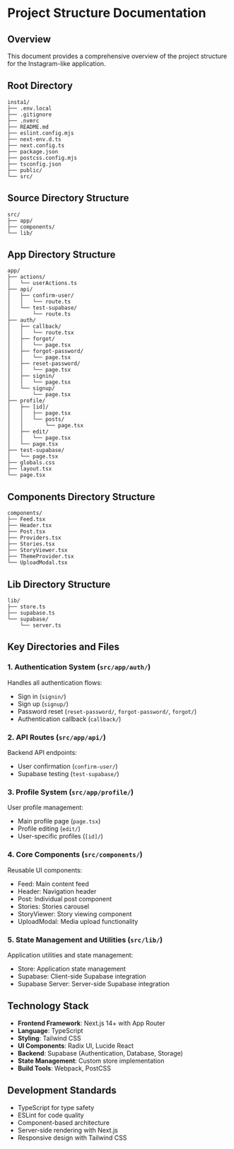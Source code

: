 # Project Structure Documentation

## Overview
This document provides a comprehensive overview of the project structure for the Instagram-like application.

## Root Directory
```
insta1/
├── .env.local
├── .gitignore
├── .nvmrc
├── README.md
├── eslint.config.mjs
├── next-env.d.ts
├── next.config.ts
├── package.json
├── postcss.config.mjs
├── tsconfig.json
├── public/
└── src/
```

## Source Directory Structure
```
src/
├── app/
├── components/
└── lib/
```

## App Directory Structure
```
app/
├── actions/
│   └── userActions.ts
├── api/
│   ├── confirm-user/
│   │   └── route.ts
│   └── test-supabase/
│       └── route.ts
├── auth/
│   ├── callback/
│   │   └── route.tsx
│   ├── forgot/
│   │   └── page.tsx
│   ├── forgot-password/
│   │   └── page.tsx
│   ├── reset-password/
│   │   └── page.tsx
│   ├── signin/
│   │   └── page.tsx
│   └── signup/
│       └── page.tsx
├── profile/
│   ├── [id]/
│   │   ├── page.tsx
│   │   └── posts/
│   │       └── page.tsx
│   ├── edit/
│   │   └── page.tsx
│   └── page.tsx
├── test-supabase/
│   └── page.tsx
├── globals.css
├── layout.tsx
└── page.tsx
```

## Components Directory Structure
```
components/
├── Feed.tsx
├── Header.tsx
├── Post.tsx
├── Providers.tsx
├── Stories.tsx
├── StoryViewer.tsx
├── ThemeProvider.tsx
└── UploadModal.tsx
```

## Lib Directory Structure
```
lib/
├── store.ts
├── supabase.ts
└── supabase/
    └── server.ts
```

## Key Directories and Files

### 1. Authentication System (`src/app/auth/`)
Handles all authentication flows:
- Sign in (`signin/`)
- Sign up (`signup/`)
- Password reset (`reset-password/`, `forgot-password/`, `forgot/`)
- Authentication callback (`callback/`)

### 2. API Routes (`src/app/api/`)
Backend API endpoints:
- User confirmation (`confirm-user/`)
- Supabase testing (`test-supabase/`)

### 3. Profile System (`src/app/profile/`)
User profile management:
- Main profile page (`page.tsx`)
- Profile editing (`edit/`)
- User-specific profiles (`[id]/`)

### 4. Core Components (`src/components/`)
Reusable UI components:
- Feed: Main content feed
- Header: Navigation header
- Post: Individual post component
- Stories: Stories carousel
- StoryViewer: Story viewing component
- UploadModal: Media upload functionality

### 5. State Management and Utilities (`src/lib/`)
Application utilities and state management:
- Store: Application state management
- Supabase: Client-side Supabase integration
- Supabase Server: Server-side Supabase integration

## Technology Stack
- **Frontend Framework**: Next.js 14+ with App Router
- **Language**: TypeScript
- **Styling**: Tailwind CSS
- **UI Components**: Radix UI, Lucide React
- **Backend**: Supabase (Authentication, Database, Storage)
- **State Management**: Custom store implementation
- **Build Tools**: Webpack, PostCSS

## Development Standards
- TypeScript for type safety
- ESLint for code quality
- Component-based architecture
- Server-side rendering with Next.js
- Responsive design with Tailwind CSS